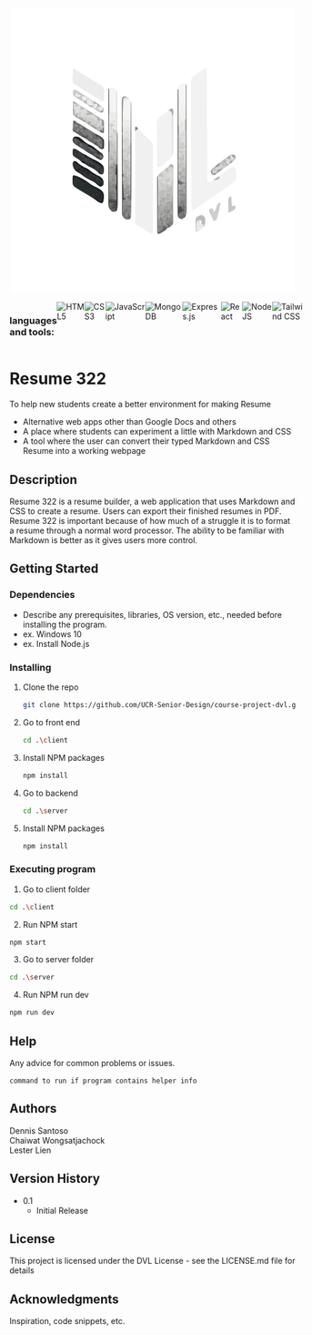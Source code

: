 <p align="center">
<img width="500" src="client/src/assets/DVLlogo.svg" alt="DVL Logo">
</p>

<div style="display: flex;"><h3>languages and tools:</h3>
  <img alt="HTML5" src="https://img.shields.io/badge/html5-%23E34F26.svg?style=for-the-badge&logo=html5&logoColor=white"/>
  <img alt="CSS3" src="https://img.shields.io/badge/css3-%231572B6.svg?style=for-the-badge&logo=css3&logoColor=white"/>
  <img alt="JavaScript" src="https://img.shields.io/badge/javascript%20-%23323330.svg?&style=for-the-badge&logo=javascript&logoColor=%23F7DF1E"/>
  <img alt="MongoDB" src="https://img.shields.io/badge/MongoDB-%234ea94b.svg?style=for-the-badge&logo=mongodb&logoColor=white"/>
  <img alt="Express.js" src="https://img.shields.io/badge/express.js-%23404d59.svg?style=for-the-badge&logo=express&logoColor=%2361DAFB"/>
  <img alt="React" src="https://img.shields.io/badge/react%20-%2320232a.svg?&style=for-the-badge&logo=react&logoColor=%2361DAFB"/>
  <img alt="NodeJS" src="https://img.shields.io/badge/node.js-6DA55F?style=for-the-badge&logo=node.js&logoColor=white"/>
  <img alt="Tailwind CSS" src="https://img.shields.io/badge/tailwindcss-%2338B2AC.svg?style=for-the-badge&logo=tailwind-css&logoColor=white"/>
</div>

# Resume 322

To help new students create a better environment for making Resume
- Alternative web apps other than Google Docs and others
- A place where students can experiment a little with Markdown and CSS
- A tool where the user can convert their typed Markdown and CSS Resume into a working webpage


## Description

Resume 322 is a resume builder, a web application that uses Markdown and CSS to create a resume. Users can export their finished resumes in PDF. Resume 322 is important because of how much of a struggle it is to format a resume through a normal word processor. The ability to be familiar with Markdown is better as it gives users more control.

## Getting Started

### Dependencies

* Describe any prerequisites, libraries, OS version, etc., needed before installing the program.
* ex. Windows 10
* ex. Install Node.js

### Installing

1. Clone the repo
   ```sh
   git clone https://github.com/UCR-Senior-Design/course-project-dvl.git
   ```
2. Go to front end
   ```sh
   cd .\client
   ```
3. Install NPM packages
   ```sh
   npm install
   ```
4. Go to backend
   ```sh
   cd .\server
   ```
5. Install NPM packages
   ```sh
   npm install
   ```

### Executing program

1. Go to client folder
```sh
cd .\client
```
2. Run NPM start
```sh
npm start
```
3. Go to server folder
```sh
cd .\server
```
4. Run NPM run dev
```sh
npm run dev
```
## Help

Any advice for common problems or issues.
```
command to run if program contains helper info
```

## Authors

Dennis Santoso  
Chaiwat Wongsatjachock  
Lester Lien

## Version History

* 0.1
    * Initial Release

## License

This project is licensed under the DVL License - see the LICENSE.md file for details

## Acknowledgments

Inspiration, code snippets, etc.
